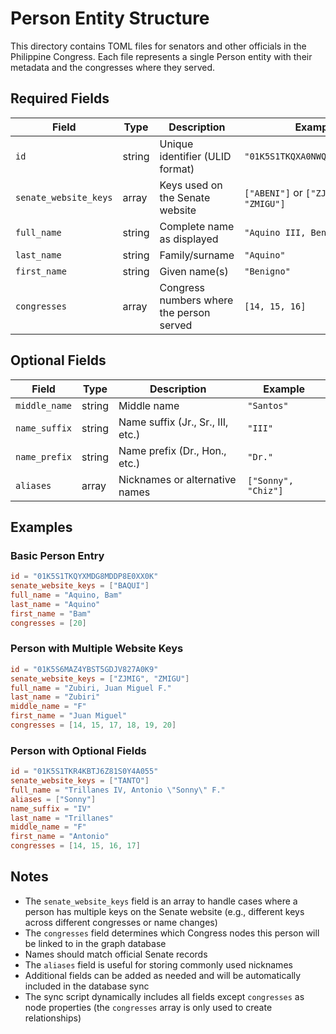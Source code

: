 # Person Entity Structure

This directory contains TOML files for senators and other officials in the
Philippine Congress. Each file represents a single Person entity with their
metadata and the congresses where they served.

## Required Fields

| Field                 | Type   | Description                              | Example                             |
| --------------------- | ------ | ---------------------------------------- | ----------------------------------- |
| `id`                  | string | Unique identifier (ULID format)          | `"01K5S1TKQXA0NWQD2GJS73BEKS"`      |
| `senate_website_keys` | array  | Keys used on the Senate website          | `["ABENI"]` or `["ZJMIG", "ZMIGU"]` |
| `full_name`           | string | Complete name as displayed               | `"Aquino III, Benigno S."`          |
| `last_name`           | string | Family/surname                           | `"Aquino"`                          |
| `first_name`          | string | Given name(s)                            | `"Benigno"`                         |
| `congresses`          | array  | Congress numbers where the person served | `[14, 15, 16]`                      |

## Optional Fields

| Field            | Type   | Description                       | Example             |
| ---------------- | ------ | --------------------------------- | ------------------- |
| `middle_name` | string | Middle name                    | `"Santos"`               |
| `name_suffix`    | string | Name suffix (Jr., Sr., III, etc.) | `"III"`             |
| `name_prefix`    | string | Name prefix (Dr., Hon., etc.)     | `"Dr."`             |
| `aliases`        | array  | Nicknames or alternative names    | `["Sonny", "Chiz"]` |

## Examples

### Basic Person Entry

```toml
id = "01K5S1TKQYXMDG8MDDP8E0XX0K"
senate_website_keys = ["BAQUI"]
full_name = "Aquino, Bam"
last_name = "Aquino"
first_name = "Bam"
congresses = [20]
```

### Person with Multiple Website Keys

```toml
id = "01K5S6MAZ4YBST5GDJV827A0K9"
senate_website_keys = ["ZJMIG", "ZMIGU"]
full_name = "Zubiri, Juan Miguel F."
last_name = "Zubiri"
middle_name = "F"
first_name = "Juan Miguel"
congresses = [14, 15, 17, 18, 19, 20]
```

### Person with Optional Fields

```toml
id = "01K5S1TKR4KBTJ6Z81S0Y4A055"
senate_website_keys = ["TANTO"]
full_name = "Trillanes IV, Antonio \"Sonny\" F."
aliases = ["Sonny"]
name_suffix = "IV"
last_name = "Trillanes"
middle_name = "F"
first_name = "Antonio"
congresses = [14, 15, 16, 17]
```

## Notes

- The `senate_website_keys` field is an array to handle cases where a person has
  multiple keys on the Senate website (e.g., different keys across different
  congresses or name changes)
- The `congresses` field determines which Congress nodes this person will be
  linked to in the graph database
- Names should match official Senate records
- The `aliases` field is useful for storing commonly used nicknames
- Additional fields can be added as needed and will be automatically included in
  the database sync
- The sync script dynamically includes all fields except `congresses` as node
  properties (the `congresses` array is only used to create relationships)
